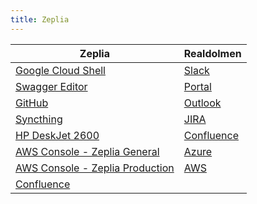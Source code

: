 ```yaml
---
title: Zeplia
---
```


| Zeplia | Realdolmen |
| --- | --- |
| [Google Cloud Shell](https://console.cloud.google.com/cloudshell/editor?cloudshell=true&shellonly=true) | [Slack](https://daikindcsdev.slack.com/) |
| [Swagger Editor](https://editor.swagger.io/) | [Portal](https://realdolmen.sharepoint.com/sites/portal) |      
| [GitHub](https://github.com/) | [Outlook](https://outlook.office.com/mail/) |
| [Syncthing](http://localhost:8384/) | [JIRA](https://denvedc.atlassian.net/jira/software/c/projects/B2BCP/boards/236) |
| [HP DeskJet 2600](https://hp6a13bd/) | [Confluence](https://denvedc.atlassian.net/wiki/spaces/GPF/pages/2851962923/Getting+started) |
| [AWS Console - Zeplia General](https://zeplia-general.signin.aws.amazon.com/console) | [Azure](https://dev.azure.com/EDC-Electrics-and-Controls/GPF) |
| [AWS Console - Zeplia Production](https://zeplia-production.signin.aws.amazon.com/console) | [AWS](https://950248684368.signin.aws.amazon.com/console) |
| [Confluence](https://zeplia.atlassian.net/wiki/home) |  |
